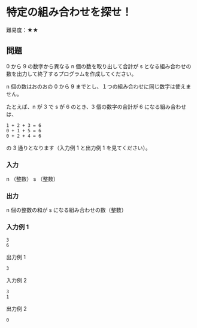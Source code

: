 # 特定の組み合わせを探せ！

難易度：★★

## 問題

0 から 9 の数字から異なる n 個の数を取り出して合計が s となる組み合わせの数を出力して終了するプログラムを作成してください。

n 個の数はおのおの 0 から 9 までとし、１つの組み合わせに同じ数字は使えません。

たとえば、n が 3 で s が 6 のとき、3 個の数字の合計が 6 になる組み合わせは、

```
1 + 2 + 3 = 6
0 + 1 + 5 = 6
0 + 2 + 4 = 6
```

の 3 通りとなります（入力例 1 と出力例 1 を見てください）。


### 入力

n （整数）
s （整数）

### 出力

n 個の整数の和が s になる組み合わせの数（整数）

### 入力例 1

```
3
6
```

出力例 1

```
3
```

入力例 2

```
3
1
```

出力例 2
```
0
```